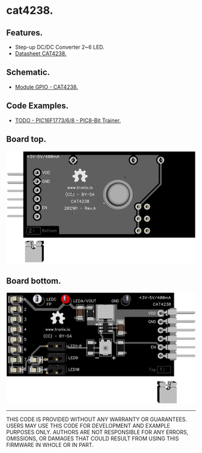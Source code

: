 # cat4238.

## Features.

- Step-up DC/DC Converter 2~6 LED.
- [Datasheet CAT4238.]()

## Schematic.

- [Module GPIO - CAT4238.](./cat4238.pdf)

## Code Examples.

- [TODO - PIC16F1773/6/8 - PIC8-Bit Trainer.](./cat4238.md)

## Board top.

![CAT4238 Top](./pics/cat4238-top.png)

## Board bottom.

![CAT4238 Bottom](./pics/cat4238-bottom.png)

---
THIS CODE IS PROVIDED WITHOUT ANY WARRANTY OR GUARANTEES.
USERS MAY USE THIS CODE FOR DEVELOPMENT AND EXAMPLE PURPOSES ONLY.
AUTHORS ARE NOT RESPONSIBLE FOR ANY ERRORS, OMISSIONS, OR DAMAGES THAT COULD
RESULT FROM USING THIS FIRMWARE IN WHOLE OR IN PART.